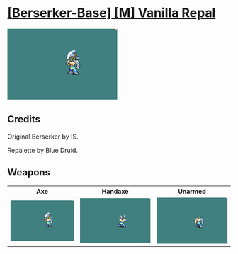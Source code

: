 # [\[Berserker-Base\] \[M\] Vanilla Repal](./)

<img src="./3.%20Axe/Axe_000.png" alt="[Berserker-Base] [M] Vanilla Repal standing" />

## Credits

Original Berserker by IS.

Repalette by Blue Druid.

## Weapons


|Axe |Handaxe |Unarmed |
|  :---: | :---: | :---: |
| <img alt="Axe animation" src="./3.%20Axe/Axe.gif" /> | <img alt="Handaxe animation" src="./4.%20Handaxe/Handaxe.gif" /> | <img alt="Unarmed animation" src="./8.%20Unarmed/Unarmed.gif" /> |
